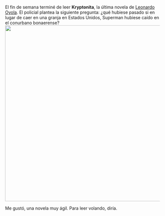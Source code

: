 <html><body><p>El fin de semana terminé de leer <strong>Kryptonita</strong>, la última novela de <a href="http://tigreharapiento.blogspot.com.ar/" target="_blank">Leonardo Oyola</a>. El policial plantea la siguiente pregunta: ¿qué hubiese pasado si en lugar de caer en una granja en Estados Unidos, Superman hubiese caído en el conurbano bonaerense?



<img class="aligncenter size-full wp-image-4067" title="Kriptonita" src="/wp-content/uploads/2012/06/kriptonita.jpg" alt="" width="720" height="572">



Me gustó, una novela muy ágil. Para leer volando, diría.</p></body></html>